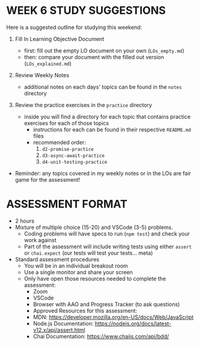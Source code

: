 # WEEK 6 STUDY SUGGESTIONS

Here is a suggested outline for studying this weekend:

1. Fill In Learning Objective Document
	 - first: fill out the empty LO document on your own (`LOs_empty.md`)
	 - then: compare your document with the filled out version (`LOs_explained.md`)


2. Review Weekly Notes
   - additional notes on each days' topics can be found in the `notes` directory


3. Review the practice exercises in the `practice` directory
   - inside you will find a directory for each topic that contains practice 
	 exercises for each of those topics
	 - instructions for each can be found in their respective `README.md` files
	 - recommended order:
	   1. `d2-promise-practice`
		 2. `d3-async-await-practice`
		 3. `d4-unit-testing-practice`


* Reminder: any topics covered in my weekly notes or in the LOs 
are fair game for the assessment! 



# ASSESSMENT FORMAT

- 2 hours
- Mixture of multiple choice (15-20) and VSCode (3-5) problems.
    - Coding problems will have specs to run (`npm test`) and check your work against
    - Part of the assessment will include writing tests using either `assert` or `chai.expect` (our tests will test your tests... meta)
- Standard assessment procedures
    - You will be in an individual breakout room
    - Use a single monitor and share your screen
    - Only have open those resources needed to complete the assessment:
        - Zoom
        - VSCode
        - Browser with AAO and Progress Tracker (to ask questions)
        - Approved Resources for this assessment:
        - MDN: https://developer.mozilla.org/en-US/docs/Web/JavaScript
        - Node.js Documentation: https://nodejs.org/docs/latest-v12.x/api/assert.html
        - Chai Documentation: https://www.chaijs.com/api/bdd/ 


